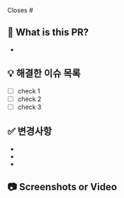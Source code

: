 <!-- PR 제목은 "[TYPE] 작업 내용 #이슈 번호" 형식으로 작성해 주세요 ! -->

<!---- 'Closes #'다음에 완료한 이슈 넘버를 작성해 주세요. ex) Closes #4 !-->

Closes #

<!---- 해당 PR에 대한 설명을 작성해 주세요. !-->

## 🔎 What is this PR?

-

## 💡 해결한 이슈 목록

- [ ] check 1
- [ ] check 2
- [ ] check 3

## ✅ 변경사항

-
-
-

<!---- 변경된 이미지나 비디오를 첨부해 주세요. 없으면 왜 없는지 설명(ex. 코드 리팩토링) !-->

## 📷 Screenshots or Video
